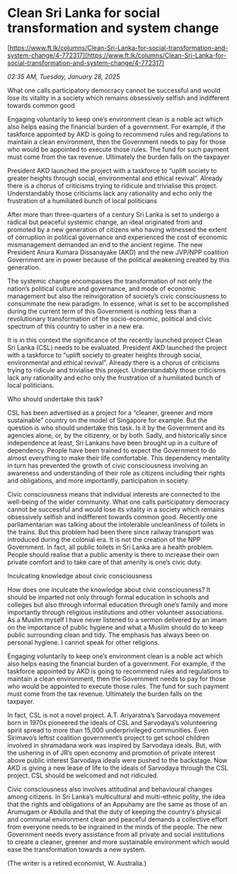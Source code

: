 # Clean Sri Lanka for social transformation and system change

[https://www.ft.lk/columns/Clean-Sri-Lanka-for-social-transformation-and-system-change/4-772317](https://www.ft.lk/columns/Clean-Sri-Lanka-for-social-transformation-and-system-change/4-772317)

*02:35 AM, Tuesday, January 28, 2025*

What one calls participatory democracy cannot be successful and would lose its vitality in a society which remains obsessively selfish and indifferent towards common good

Engaging voluntarily to keep one’s environment clean is a noble act which also helps easing the financial burden of a government. For example, if the taskforce appointed by AKD is going to recommend rules and regulations to maintain a clean environment, then the Government needs to pay for those who would be appointed to execute those rules. The fund for such payment must come from the tax revenue. Ultimately the burden falls on the taxpayer

President AKD launched the project with a taskforce to “uplift society to greater heights through social, environmental and ethical revival”. Already there is a chorus of criticisms trying to ridicule and trivialise this project. Understandably those criticisms lack any rationality and echo only the frustration of a humiliated bunch of local politicians

After more than three-quarters of a century Sri Lanka is set to undergo a radical but peaceful systemic change, an ideal originated from and promoted by a new generation of citizens who having witnessed the extent of corruption in political governance and experienced the cost of economic mismanagement demanded an end to the ancient regime. The new President Anura Kumara Dissanayake (AKD) and the new JVP/NPP coalition Government are in power because of the political awakening created by this generation.

The systemic change encompasses the transformation of not only the nation’s political culture and governance, and mode of economic management but also the reinvigoration of society’s civic consciousness to consummate the new paradigm. In essence, what is set to be accomplished during the current term of this Government is nothing less than a revolutionary transformation of the socio-economic, political and civic spectrum of this country to usher in a new era.

It is in this context the significance of the recently launched project Clean Sri Lanka (CSL) needs to be evaluated. President AKD launched the project with a taskforce to “uplift society to greater heights through social, environmental and ethical revival”. Already there is a chorus of criticisms trying to ridicule and trivialise this project. Understandably those criticisms lack any rationality and echo only the frustration of a humiliated bunch of local politicians.

Who should undertake this task?

CSL has been advertised as a project for a “cleaner, greener and more sustainable” country on the model of Singapore for example. But the question is who should undertake this task. Is it by the Government and its agencies alone, or, by the citizenry, or by both. Sadly, and historically since independence at least, Sri Lankans have been brought up in a culture of dependency. People have been trained to expect the Government to do almost everything to make their life comfortable. This dependency mentality in turn has prevented the growth of civic consciousness involving an awareness and understanding of their role as citizens including their rights and obligations, and more importantly, participation in society.

Civic consciousness means that individual interests are connected to the well-being of the wider community. What one calls participatory democracy cannot be successful and would lose its vitality in a society which remains obsessively selfish and indifferent towards common good. Recently one parliamentarian was talking about the intolerable uncleanliness of toilets in the trains. But this problem had been there since railway transport was introduced during the colonial era. It is not the creation of the NPP Government. In fact, all public toilets in Sri Lanka are a health problem. People should realise that a public amenity is there to increase their own private comfort and to take care of that amenity is one’s civic duty.

Inculcating knowledge about civic consciousness

How does one inculcate the knowledge about civic consciousness? It should be imparted not only through formal education in schools and colleges but also through informal education through one’s family and more importantly through religious institutions and other volunteer associations. As a Muslim myself I have never listened to a sermon delivered by an imam on the importance of public hygiene and what a Muslim should do to keep public surrounding clean and tidy. The emphasis has always been on personal hygiene. I cannot speak for other religions.

Engaging voluntarily to keep one’s environment clean is a noble act which also helps easing the financial burden of a government. For example, if the taskforce appointed by AKD is going to recommend rules and regulations to maintain a clean environment, then the Government needs to pay for those who would be appointed to execute those rules. The fund for such payment must come from the tax revenue. Ultimately the burden falls on the taxpayer.

In fact, CSL is not a novel project. A.T. Ariyaratna’s Sarvodaya movement born in 1970s pioneered the ideals of CSL and Sarvodaya’s volunteering spirit spread to more than 15,000 underprivileged communities. Even Sirimavo’s leftist coalition government’s project to get school children involved in shramadana work was inspired by Sarvodaya ideals. But, with the ushering in of JR’s open economy and promotion of private interest above public interest Sarvodaya ideals were pushed to the backstage. Now AKD is giving a new lease of life to the ideals of Sarvodaya through the CSL project. CSL should be welcomed and not ridiculed.

Civic consciousness also involves attitudinal and behavioural changes among citizens. In Sri Lanka’s multicultural and multi-ethnic polity, the idea that the rights and obligations of an Appuhamy are the same as those of an Arumugam or Abdulla and that the duty of keeping the country’s physical and communal environment clean and peaceful demands a collective effort from everyone needs to be ingrained in the minds of the people. The new Government needs every assistance from all private and social institutions to create a cleaner, greener and more sustainable environment which would ease the transformation towards a new system.

(The writer is a retired economist, W. Australia.)

